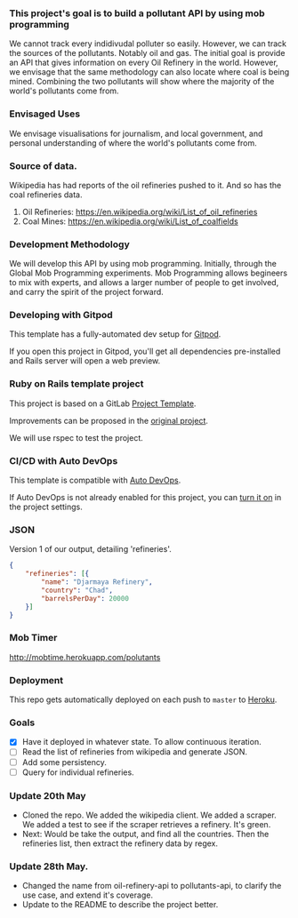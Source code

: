 ### This project's goal is to build a pollutant API by using mob programming

We cannot track every indidivudal polluter so easily. However, we can track the sources of the pollutants. Notably oil and gas. 
The initial goal is provide an API that gives information on every Oil Refinery in the world.
However, we envisage that the same methodology can also locate where coal is being mined.
Combining the two pollutants will show where the majority of the world's pollutants come from.

### Envisaged Uses

We envisage visualisations for journalism, and local government, and personal understanding of where the world's pollutants come from.

### Source of data.

Wikipedia has had reports of the oil refineries pushed to it. And so has the coal refineries data.
1. Oil Refineries: https://en.wikipedia.org/wiki/List_of_oil_refineries 
2. Coal Mines: https://en.wikipedia.org/wiki/List_of_coalfields


### Development Methodology

We will develop this API by using mob programming. Initially, through the Global Mob Programming experiments. 
Mob Programming allows begineers to mix with experts, and allows a larger number of people to get involved, and carry the spirit of the project forward.

### Developing with Gitpod

This template has a fully-automated dev setup for [Gitpod](https://docs.gitlab.com/ee/integration/gitpod.html).

If you open this project in Gitpod, you'll get all dependencies pre-installed and Rails server will open a web preview.

### Ruby on Rails template project

This project is based on a GitLab [Project Template](https://docs.gitlab.com/ee/gitlab-basics/create-project.html).

Improvements can be proposed in the [original project](https://gitlab.com/gitlab-org/project-templates/rails).

We will use rspec to test the project.

### CI/CD with Auto DevOps

This template is compatible with [Auto DevOps](https://docs.gitlab.com/ee/topics/autodevops/).

If Auto DevOps is not already enabled for this project, you can [turn it on](https://docs.gitlab.com/ee/topics/autodevops/#enabling-auto-devops) in the project settings.

### JSON

Version 1 of our output, detailing 'refineries'.

```JSON
{
    "refineries": [{
        "name": "Djarmaya Refinery",
        "country": "Chad",
        "barrelsPerDay": 20000
    }]
}
```

### Mob Timer

http://mobtime.herokuapp.com/polutants 

### Deployment

This repo gets automatically deployed on each push to `master` to [Heroku](https://refinery-api.herokuapp.com/).

### Goals

- [X] Have it deployed in whatever state. To allow continuous iteration.
- [ ] Read the list of refineries from wikipedia and generate JSON.
- [ ] Add some persistency.
- [ ] Query for individual refineries.

### Update 20th May
- Cloned the repo. We added the wikipedia client. We added a scraper. We added a test to see if the scraper retrieves a refinery. It's green.
- Next: Would be take the output, and find all the countries. Then the refineries list, then extract the refinery data by regex.

### Update 28th May. 
- Changed the name from oil-refinery-api to pollutants-api, to clarify the use case, and extend it's coverage.
- Update to the README to describe the project better. 
